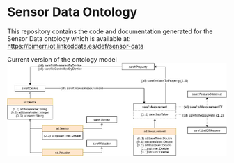 # Sensor Data Ontology
This repository contains the code and documentation generated for the Sensor Data ontology which is available at:
https://bimerr.iot.linkeddata.es/def/sensor-data

Current version of the ontology model
![Current version of the model](https://github.com/oeg-upm/bimerr-senML/blob/master/diagrams/diagram.jpg "Sensor Data model")
